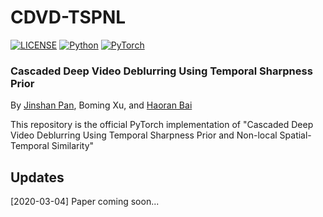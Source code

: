 # CDVD-TSPNL

[![LICENSE](https://img.shields.io/badge/license-MIT-green)](https://github.com/xuboming8/CDVD-TSPNL/blob/main/LICENSE)
[![Python](https://img.shields.io/badge/python-3.7-blue.svg)](https://www.python.org/)
[![PyTorch](https://img.shields.io/badge/pytorch-1.8.0-%237732a8)](https://pytorch.org/)

### Cascaded Deep Video Deblurring Using Temporal Sharpness Prior
By [Jinshan Pan](https://jspan.github.io/), Boming Xu, and [Haoran Bai](https://baihaoran.xyz/about)

This repository is the official PyTorch implementation of "Cascaded Deep Video Deblurring Using Temporal Sharpness Prior and Non-local Spatial-Temporal Similarity"

## Updates
[2020-03-04] Paper coming soon...